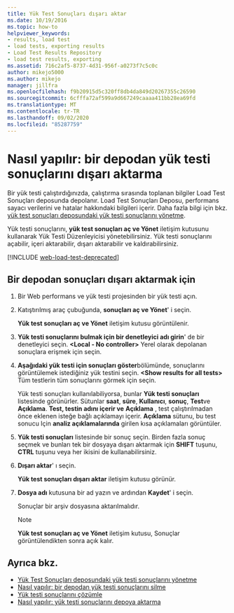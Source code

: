 ```yaml
---
title: Yük Test Sonuçları dışarı aktar
ms.date: 10/19/2016
ms.topic: how-to
helpviewer_keywords:
- results, load test
- load tests, exporting results
- Load Test Results Repository
- load test results, exporting
ms.assetid: 716c2af5-8737-4d31-956f-a0273f7c5c0c
author: mikejo5000
ms.author: mikejo
manager: jillfra
ms.openlocfilehash: f9b20915d5c320ff8db4da849d20267355c26590
ms.sourcegitcommit: 6cfffa72af599a9d667249caaaa411bb28ea69fd
ms.translationtype: MT
ms.contentlocale: tr-TR
ms.lasthandoff: 09/02/2020
ms.locfileid: "85287759"
---
```

# <a name="how-to-export-load-test-results-from-a-repository"></a>Nasıl yapılır: bir depodan yük testi sonuçlarını dışarı aktarma

Bir yük testi çalıştırdığınızda, çalıştırma sırasında toplanan bilgiler Load Test Sonuçları deposunda depolanır. Load Test Sonuçları Deposu, performans sayacı verilerini ve hatalar hakkındaki bilgileri içerir. Daha fazla bilgi için bkz. [yük test sonuçları deposundaki yük testi sonuçlarını yönetme](../test/manage-load-test-results-in-the-load-test-results-repository.md).

Yük testi sonuçlarını, **yük test sonuçları aç ve Yönet** iletişim kutusunu kullanarak Yük Testi Düzenleyicisi yönetebilirsiniz. Yük testi sonuçlarını açabilir, içeri aktarabilir, dışarı aktarabilir ve kaldırabilirsiniz.

[!INCLUDE [web-load-test-deprecated](includes/web-load-test-deprecated.md)]

## <a name="to-export-results-from-a-repository"></a>Bir depodan sonuçları dışarı aktarmak için

1. Bir Web performans ve yük testi projesinden bir yük testi açın.

2. Katıştırılmış araç çubuğunda, **sonuçları aç ve Yönet**' i seçin.

     **Yük test sonuçları aç ve Yönet** iletişim kutusu görüntülenir.

3. **Yük testi sonuçlarını bulmak için bir denetleyici adı girin**' de bir denetleyici seçin. **\<Local - No controller>** Yerel olarak depolanan sonuçlara erişmek için seçin.

4. **Aşağıdaki yük testi için sonuçları göster**bölümünde, sonuçlarını görüntülemek istediğiniz yük testini seçin. **\<Show results for all tests>** Tüm testlerin tüm sonuçlarını görmek için seçin.

     Yük testi sonuçları kullanılabiliyorsa, bunlar **Yük testi sonuçları** listesinde görünürler. Sütunlar **saat**, **süre**, **Kullanıcı**, **sonuç**, **Test**ve **Açıklama**. **Test, testin adını içerir ve** **Açıklama** , test çalıştırılmadan önce eklenen isteğe bağlı açıklamayı içerir. **Açıklama** sütunu, bu test sonucu Için **analiz açıklamalarında** girilen kısa açıklamaları görüntüler.

5. **Yük testi sonuçları** listesinde bir sonuç seçin. Birden fazla sonuç seçmek ve bunları tek bir dosyaya dışarı aktarmak için **SHIFT** tuşunu, **CTRL** tuşunu veya her ikisini de kullanabilirsiniz.

6. **Dışarı aktar**' ı seçin.

     **Yük test sonuçları dışarı aktar** iletişim kutusu görünür.

7. **Dosya adı** kutusuna bir ad yazın ve ardından **Kaydet**' i seçin.

     Sonuçlar bir arşiv dosyasına aktarılmalıdır.

    > [!NOTE]
    > **Yük test sonuçları aç ve Yönet** iletişim kutusu, Sonuçlar görüntülendikten sonra açık kalır.

## <a name="see-also"></a>Ayrıca bkz.

- [Yük Test Sonuçları deposundaki yük testi sonuçlarını yönetme](../test/manage-load-test-results-in-the-load-test-results-repository.md)
- [Nasıl yapılır: bir depodan yük testi sonuçlarını silme](../test/how-to-delete-load-test-results-from-a-repository.md)
- [Yük testi sonuçlarını çözümle](../test/analyze-load-test-results-using-the-load-test-analyzer.md)
- [Nasıl yapılır: yük testi sonuçlarını depoya aktarma](../test/how-to-import-load-test-results-into-a-repository.md)
